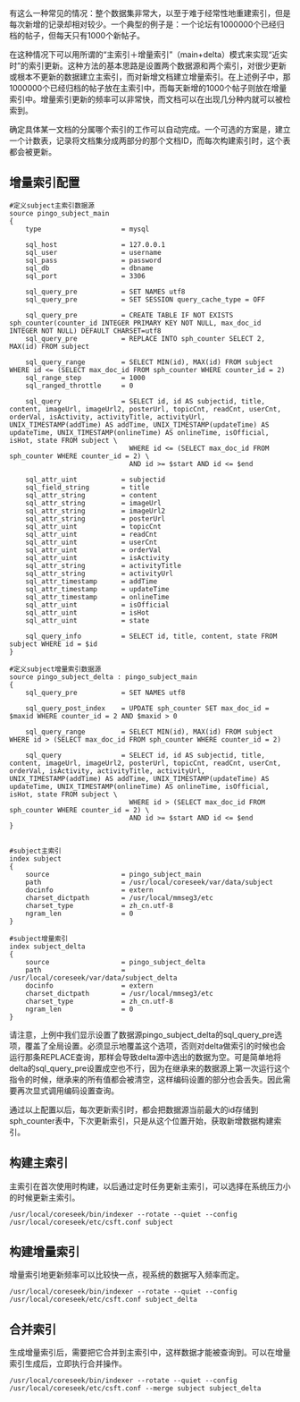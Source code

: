 <!--
author: jockchou
date: 2015-08-25
title: coreseek自动化增量索引配置
tags: coreseek, Sphinx，搜索引擎
category: Sphinx
status: publish
summary: 有这么一种常见的情况：整个数据集非常大，以至于难于经常性地重建索引，但是每次新增的记录却相对较少。一个典型的例子是：一个论坛有1000000个已经归档的帖子，但每天只有1000个新帖子。
-->

有这么一种常见的情况：整个数据集非常大，以至于难于经常性地重建索引，但是每次新增的记录却相对较少。一个典型的例子是：一个论坛有1000000个已经归档的帖子，但每天只有1000个新帖子。

在这种情况下可以用所谓的“主索引＋增量索引”（main+delta）模式来实现“近实时”的索引更新。这种方法的基本思路是设置两个数据源和两个索引，对很少更新或根本不更新的数据建立主索引，而对新增文档建立增量索引。在上述例子中，那1000000个已经归档的帖子放在主索引中，而每天新增的1000个帖子则放在增量索引中。增量索引更新的频率可以非常快，而文档可以在出现几分种内就可以被检索到。

确定具体某一文档的分属哪个索引的工作可以自动完成。一个可选的方案是，建立一个计数表，记录将文档集分成两部分的那个文档ID，而每次构建索引时，这个表都会被更新。

## 增量索引配置  ##

```nginx
#定义subject主索引数据源
source pingo_subject_main
{
    type                    = mysql

    sql_host                = 127.0.0.1
    sql_user                = username
    sql_pass                = password
    sql_db                  = dbname
    sql_port                = 3306
    
    sql_query_pre           = SET NAMES utf8
    sql_query_pre           = SET SESSION query_cache_type = OFF
    
    sql_query_pre           = CREATE TABLE IF NOT EXISTS sph_counter(counter_id INTEGER PRIMARY KEY NOT NULL, max_doc_id INTEGER NOT NULL) DEFAULT CHARSET=utf8
    sql_query_pre           = REPLACE INTO sph_counter SELECT 2, MAX(id) FROM subject
    
    sql_query_range         = SELECT MIN(id), MAX(id) FROM subject WHERE id <= (SELECT max_doc_id FROM sph_counter WHERE counter_id = 2)
    sql_range_step          = 1000
    sql_ranged_throttle     = 0
    
    sql_query               = SELECT id, id AS subjectid, title, content, imageUrl, imageUrl2, posterUrl, topicCnt, readCnt, userCnt, orderVal, isActivity, activityTitle, activityUrl, UNIX_TIMESTAMP(addTime) AS addTime, UNIX_TIMESTAMP(updateTime) AS updateTime, UNIX_TIMESTAMP(onlineTime) AS onlineTime, isOfficial, isHot, state FROM subject \
                              WHERE id <= (SELECT max_doc_id FROM sph_counter WHERE counter_id = 2) \
                              AND id >= $start AND id <= $end
    
    sql_attr_uint           = subjectid
    sql_field_string        = title
    sql_attr_string         = content
    sql_attr_string         = imageUrl
    sql_attr_string         = imageUrl2
    sql_attr_string         = posterUrl
    sql_attr_uint           = topicCnt
    sql_attr_uint           = readCnt
    sql_attr_uint           = userCnt
    sql_attr_uint           = orderVal
    sql_attr_uint           = isActivity
    sql_attr_string         = activityTitle
    sql_attr_string         = activityUrl
    sql_attr_timestamp      = addTime
    sql_attr_timestamp      = updateTime
    sql_attr_timestamp      = onlineTime
    sql_attr_uint           = isOfficial
    sql_attr_uint           = isHot
    sql_attr_uint           = state
    
    sql_query_info          = SELECT id, title, content, state FROM subject WHERE id = $id
}

#定义subject增量索引数据源
source pingo_subject_delta : pingo_subject_main
{
    sql_query_pre           = SET NAMES utf8
    
    sql_query_post_index    = UPDATE sph_counter SET max_doc_id = $maxid WHERE counter_id = 2 AND $maxid > 0
    
    sql_query_range         = SELECT MIN(id), MAX(id) FROM subject WHERE id > (SELECT max_doc_id FROM sph_counter WHERE counter_id = 2)
    
    sql_query               = SELECT id, id AS subjectid, title, content, imageUrl, imageUrl2, posterUrl, topicCnt, readCnt, userCnt, orderVal, isActivity, activityTitle, activityUrl, UNIX_TIMESTAMP(addTime) AS addTime, UNIX_TIMESTAMP(updateTime) AS updateTime, UNIX_TIMESTAMP(onlineTime) AS onlineTime, isOfficial, isHot, state FROM subject \
                              WHERE id > (SELECT max_doc_id FROM sph_counter WHERE counter_id = 2) \
                              AND id >= $start AND id <= $end
}


#subject主索引
index subject
{
    source                  = pingo_subject_main
    path                    = /usr/local/coreseek/var/data/subject
    docinfo                 = extern
    charset_dictpath        = /usr/local/mmseg3/etc
    charset_type            = zh_cn.utf-8
    ngram_len               = 0
}

#subject增量索引
index subject_delta
{
    source                  = pingo_subject_delta
    path                    = /usr/local/coreseek/var/data/subject_delta
    docinfo                 = extern
    charset_dictpath        = /usr/local/mmseg3/etc
    charset_type            = zh_cn.utf-8
    ngram_len               = 0
}

```

请注意，上例中我们显示设置了数据源pingo_subject_delta的sql_query_pre选项，覆盖了全局设置。必须显示地覆盖这个选项，否则对delta做索引的时候也会运行那条REPLACE查询，那样会导致delta源中选出的数据为空。可是简单地将delta的sql_query_pre设置成空也不行，因为在继承来的数据源上第一次运行这个指令的时候，继承来的所有值都会被清空，这样编码设置的部分也会丢失。因此需要再次显式调用编码设置查询。

通过以上配置以后，每次更新索引时，都会把数据源当前最大的id存储到sph_counter表中，下次更新索引，只是从这个位置开始，获取新增数据构建索引。



## 构建主索引  ##

主索引在首次使用时构建，以后通过定时任务更新主索引，可以选择在系统压力小的时候更新主索引。
```
/usr/local/coreseek/bin/indexer --rotate --quiet --config /usr/local/coreseek/etc/csft.conf subject 
```

## 构建增量索引 ##

增量索引地更新频率可以比较快一点，视系统的数据写入频率而定。
```
/usr/local/coreseek/bin/indexer --rotate --quiet --config /usr/local/coreseek/etc/csft.conf subject_delta
```

## 合并索引 ##
生成增量索引后，需要把它合并到主索引中，这样数据才能被查询到。可以在增量索引生成后，立即执行合并操作。

```
/usr/local/coreseek/bin/indexer --rotate --quiet --config /usr/local/coreseek/etc/csft.conf --merge subject subject_delta
```